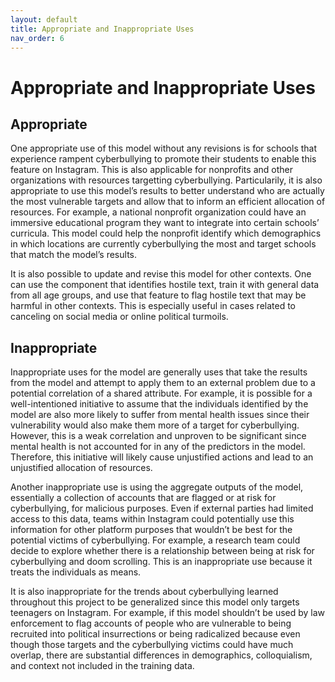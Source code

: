 ```yaml
---
layout: default
title: Appropriate and Inappropriate Uses 
nav_order: 6
---
```

# Appropriate and Inappropriate Uses 

## Appropriate
One appropriate use of this model without any revisions is for schools that experience rampent cyberbullying to promote their students to enable this feature on Instagram. This is also applicable for nonprofits and other organizations with resources targetting cyberbullying. Particularily, it is also appropriate to use this model’s results to better understand who are actually the most vulnerable targets and allow that to inform an efficient allocation of resources. For example, a national nonprofit organization could have an immersive educational program they want to integrate into certain schools’ curricula. This model could help the nonprofit identify which demographics in which locations are currently cyberbullying the most and target schools that match the model’s results. 

It is also possible to update and revise this model for other contexts. One can use the component that identifies hostile text, train it with general data from all age groups, and use that feature to flag hostile text that may be harmful in other contexts. This is especially useful in cases related to canceling on social media or online political turmoils. 

## Inappropriate 
Inappropriate uses for the model are generally uses that take the results from the model and attempt to apply them to an external problem due to a potential correlation of a shared attribute. For example, it is possible for a well-intentioned initiative to assume that the individuals identified by the model are also more likely to suffer from mental health issues since their vulnerability would also make them more of a target for cyberbullying. However, this is a weak correlation and unproven to be significant since mental health is not accounted for in any of the predictors in the model. Therefore, this initiative will likely cause unjustified actions and lead to an unjustified allocation of resources. 

Another inappropriate use is using the aggregate outputs of the model, essentially a collection of accounts that are flagged or at risk for cyberbullying, for malicious purposes. Even if external parties had limited access to this data, teams within Instagram could potentially use this information for other platform purposes that wouldn’t be best for the potential victims of cyberbullying. For example, a research team could decide to explore whether there is a relationship between being at risk for cyberbullying and doom scrolling. This is an inappropriate use because it treats the individuals as means. 

It is also inappropriate for the trends about cyberbullying learned throughout this project to be generalized since this model only targets teenagers on Instagram. For example, if this model shouldn’t be used by law enforcement to flag accounts of people who are vulnerable to being recruited into political insurrections or being radicalized because even though those targets and the cyberbullying victims could have much overlap, there are substantial differences in demographics, colloquialism, and context not included in the training data. 
